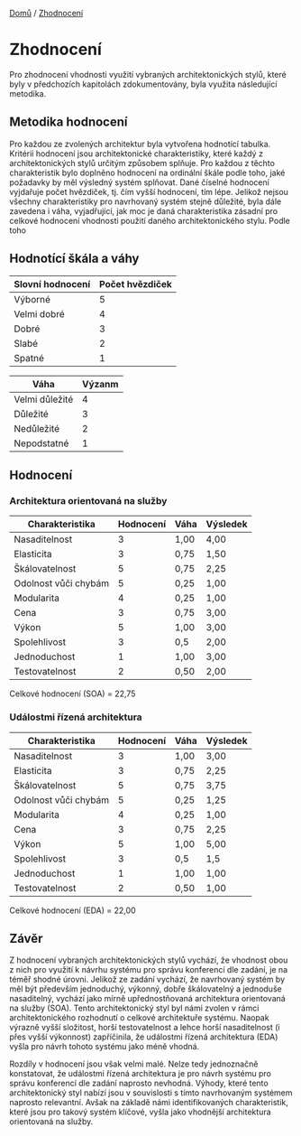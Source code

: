 [Domů](/README.md) / [Zhodnocení](/Zhodnocení/README.md) 

# Zhodnocení
Pro zhodnocení vhodnosti využití vybraných architektonických stylů, které byly v předchozích kapitolách zdokumentovány, byla využita následující metodika. 

## Metodika hodnocení
Pro každou ze zvolených architektur byla vytvořena hodnotící tabulka. Kritérii hodnocení jsou architektonické charakteristiky, které každý z architektonických stylů určitým způsobem splňuje. Pro každou z těchto charakteristik bylo doplněno hodnocení na ordinální škále podle toho, jaké požadavky by měl výsledný systém splňovat. Dané číselné hodnocení vyjdařuje počet hvězdiček, tj. čím vyšší hodnocení, tím lépe. Jelikož nejsou všechny charakteristiky pro navrhovaný systém stejně důležité, byla dále zavedena i váha, vyjadřující, jak moc je daná charakteristika zásadní pro celkové hodnocení vhodnosti použití daného architektonického stylu. Podle toho 

## Hodnotící škála a váhy

| **Slovní hodnocení** | **Počet hvězdiček** |
|----------------------|---------------------|
| Výborné              | 5                   |
| Velmi dobré          | 4                   |
| Dobré                | 3                   |
| Slabé                | 2                   |
| Spatné               | 1                   |

| **Váha**       | **Výzanm** |
|----------------|------------|
| Velmi důležité | 4          |
| Důležité       | 3          |
| Nedůležité     | 2          |
| Nepodstatné    | 1          |


## Hodnocení

### Architektura orientovaná na služby

| **Charakteristika**  | **Hodnocení** | **Váha** | **Výsledek** |
|----------------------|---------------|----------|--------------|
| Nasaditelnost        | 3             | 1,00     | 4,00         |
| Elasticita           | 3             | 0,75     | 1,50         |
| Škálovatelnost       | 5             | 0,75     | 2,25         |
| Odolnost vůči chybám | 5             | 0,25     | 1,00         |
| Modularita           | 4             | 0,25     | 1,00         |
| Cena                 | 3             | 0,75     | 3,00         |
| Výkon                | 5             | 1,00     | 3,00         |
| Spolehlivost         | 3             | 0,5      | 2,00         |
| Jednoduchost         | 1             | 1,00     | 3,00         |
| Testovatelnost       | 2             | 0,50     | 2,00         |

Celkové hodnocení (SOA) = 22,75

### Událostmi řízená architektura

| **Charakteristika**  | **Hodnocení** | **Váha** | **Výsledek** |
|----------------------|---------------|----------|--------------|
| Nasaditelnost        | 3             | 1,00     | 3,00         |
| Elasticita           | 3             | 0,75     | 2,25         |
| Škálovatelnost       | 5             | 0,75     | 3,75         |
| Odolnost vůči chybám | 5             | 0,25     | 1,25         |
| Modularita           | 4             | 0,25     | 1,00         |
| Cena                 | 3             | 0,75     | 2,25         |
| Výkon                | 5             | 1,00     | 5,00         |
| Spolehlivost         | 3             | 0,5      | 1,5          |
| Jednoduchost         | 1             | 1,00     | 1,00         |
| Testovatelnost       | 2             | 0,50     | 1,00         |

Celkové hodnocení (EDA) = 22,00

## Závěr

Z hodnocení vybraných architektonických stylů vychází, že vhodnost obou z nich pro využití k návrhu systému pro správu konferencí dle zadání, je na téměř shodné úrovni. Jelikož ze zadání vychází, že navrhovaný systém by měl být především jednoduchý, výkonný, dobře škálovatelný a jednoduše nasaditelný, vychází jako mírně upřednostňovaná architektura orientovaná na služby (SOA). Tento architektonický styl byl námi zvolen v rámci architektonického rozhodnutí o celkové architektuře systému. Naopak výrazně vyšší složitost, horší testovatelnost a lehce horší nasaditelnost (i přes vyšší výkonnost) zapříčinila, že událostmi řízená architektura (EDA) vyšla pro návrh tohoto systému jako méně vhodná. 

Rozdíly v hodnocení jsou však velmi malé. Nelze tedy jednoznačně konstatovat, že událostmi řízená architektura je pro návrh systému pro správu konferencí dle zadání naprosto nevhodná. Výhody, které tento architektonický styl nabízí jsou v souvislosti s tímto navrhovaným systémem naprosto relevantní. Avšak na základě námi identifikovaných charakteristik, které jsou pro takový systém klíčové, vyšla jako vhodnější architektura orientovaná na služby. 
